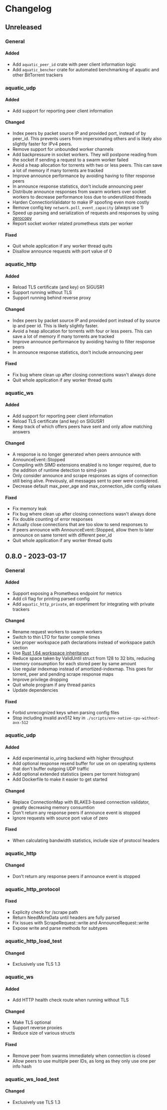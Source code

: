 # Changelog

## Unreleased

### General

#### Added

* Add `aquatic_peer_id` crate with peer client information logic
* Add `aquatic_bencher` crate for automated benchmarking of aquatic and other
  BitTorrent trackers

### aquatic_udp

#### Added

* Add support for reporting peer client information

#### Changed

* Index peers by packet source IP and provided port, instead of by peer_id.
  This prevents users from impersonating others and is likely also slightly
  faster for IPv4 peers.
* Remove support for unbounded worker channels
* Add backpressure in socket workers. They will postpone reading from the
  socket if sending a request to a swarm worker failed
* Avoid a heap allocation for torrents with two or less peers. This can save
  a lot of memory if many torrents are tracked
* Improve announce performance by avoiding having to filter response peers
* In announce response statistics, don't include announcing peer
* Distribute announce responses from swarm workers over socket workers to
  decrease performance loss due to underutilized threads
* Harden ConnectionValidator to make IP spoofing even more costly
* Remove config key `network.poll_event_capacity` (always use 1)
* Speed up parsing and serialization of requests and responses by using
  [zerocopy](https://crates.io/crates/zerocopy)
* Report socket worker related prometheus stats per worker

#### Fixed

* Quit whole application if any worker thread quits
* Disallow announce requests with port value of 0

### aquatic_http

#### Added

* Reload TLS certificate (and key) on SIGUSR1
* Support running without TLS
* Support running behind reverse proxy

#### Changed

* Index peers by packet source IP and provided port instead of by source ip
  and peer id. This is likely slightly faster.
* Avoid a heap allocation for torrents with four or less peers. This can save
  a lot of memory if many torrents are tracked
* Improve announce performance by avoiding having to filter response peers
* In announce response statistics, don't include announcing peer

#### Fixed

* Fix bug where clean up after closing connections wasn't always done
* Quit whole application if any worker thread quits

### aquatic_ws

#### Added

* Add support for reporting peer client information
* Reload TLS certificate (and key) on SIGUSR1
* Keep track of which offers peers have sent and only allow matching answers

#### Changed

* A response is no longer generated when peers announce with AnnounceEvent::Stopped
* Compiling with SIMD extensions enabled is no longer required, due to the
  addition of runtime detection to simd-json
* Only consider announce and scrape responses as signs of connection still
  being alive. Previously, all messages sent to peer were considered.
* Decrease default max_peer_age and max_connection_idle config values

#### Fixed

* Fix memory leak
* Fix bug where clean up after closing connections wasn't always done
* Fix double counting of error responses
* Actually close connections that are too slow to send responses to
* If peers announce with AnnounceEvent::Stopped, allow them to later announce on
  same torrent with different peer_id
* Quit whole application if any worker thread quits

## 0.8.0 - 2023-03-17

### General

#### Added

* Support exposing a Prometheus endpoint for metrics
* Add cli flag for printing parsed config
* Add `aquatic_http_private`, an experiment for integrating with private trackers

#### Changed

* Rename request workers to swarm workers
* Switch to thin LTO for faster compile times
* Use proper workspace path declarations instead of workspace patch section
* Use [Rust 1.64 workspace inheritance](https://blog.rust-lang.org/2022/09/22/Rust-1.64.0.html)
* Reduce space taken by ValidUntil struct from 128 to 32 bits, reducing memory
  consumption for each stored peer by same amount
* Use regular indexmap instead of amortized-indexmap. This goes for torrent,
  peer and pending scrape response maps 
* Improve privilege dropping
* Quit whole program if any thread panics
* Update dependencies

#### Fixed

* Forbid unrecognized keys when parsing config files
* Stop including invalid avx512 key in `./scripts/env-native-cpu-without-avx-512`

### aquatic_udp

#### Added

* Add experimental io_uring backend with higher throughput
* Add optional response resend buffer for use on on operating systems that
  don't buffer outgoing UDP traffic
* Add optional extended statistics (peers per torrent histogram)
* Add Dockerfile to make it easier to get started

#### Changed

* Replace ConnectionMap with BLAKE3-based connection validator, greatly
  decreasing memory consumtion
* Don't return any response peers if announce event is stopped
* Ignore requests with source port value of zero

#### Fixed

* When calculating bandwidth statistics, include size of protocol headers

### aquatic_http

#### Changed

* Don't return any response peers if announce event is stopped

### aquatic_http_protocol

#### Fixed

* Explicity check for /scrape path
* Return NeedMoreData until headers are fully parsed
* Fix issues with ScrapeRequest::write and AnnounceRequest::write
* Expose write and parse methods for subtypes

### aquatic_http_load_test

#### Changed

* Exclusively use TLS 1.3

### aquatic_ws

#### Added

* Add HTTP health check route when running without TLS

#### Changed

* Make TLS optional
* Support reverse proxies
* Reduce size of various structs

#### Fixed

* Remove peer from swarms immediately when connection is closed
* Allow peers to use multiple peer IDs, as long as they only use one per info hash

### aquatic_ws_load_test

#### Changed

* Exclusively use TLS 1.3

